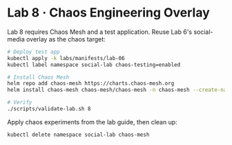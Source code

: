 # Lab 8 · Chaos Engineering Overlay

Lab 8 requires Chaos Mesh and a test application. Reuse Lab 6's social-media
overlay as the chaos target:

```bash
# Deploy test app
kubectl apply -k labs/manifests/lab-06
kubectl label namespace social-lab chaos-testing=enabled

# Install Chaos Mesh
helm repo add chaos-mesh https://charts.chaos-mesh.org
helm install chaos-mesh chaos-mesh/chaos-mesh -n chaos-mesh --create-namespace --set chaosDaemon.runtime=containerd --set chaosDaemon.socketPath=/run/containerd/containerd.sock

# Verify
./scripts/validate-lab.sh 8
```

Apply chaos experiments from the lab guide, then clean up:

```bash
kubectl delete namespace social-lab chaos-mesh
```
